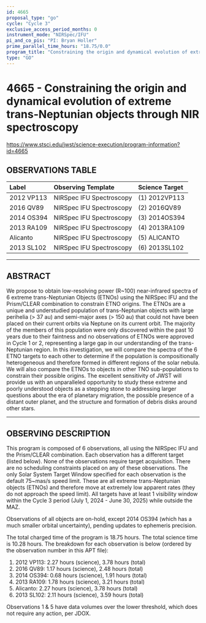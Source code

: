 ```yaml
---
id: 4665
proposal_type: "go"
cycle: "Cycle 3"
exclusive_access_period_months: 0
instrument_mode: "NIRSpec/IFU"
pi_and_co_pis: "PI: Bryan Holler"
prime_parallel_time_hours: "18.75/0.0"
program_title: "Constraining the origin and dynamical evolution of extreme trans-Neptunian objects through NIR spectroscopy"
type: "GO"
---
```

# 4665 - Constraining the origin and dynamical evolution of extreme trans-Neptunian objects through NIR spectroscopy
https://www.stsci.edu/jwst/science-execution/program-information?id=4665
## OBSERVATIONS TABLE
| Label        | Observing Template       | Science Target |
| :----------- | :----------------------- | :------------- |
| 2012 VP113   | NIRSpec IFU Spectroscopy | (1) 2012VP113  |
| 2016 QV89    | NIRSpec IFU Spectroscopy | (2) 2016QV89   |
| 2014 OS394   | NIRSpec IFU Spectroscopy | (3) 2014OS394  |
| 2013 RA109   | NIRSpec IFU Spectroscopy | (4) 2013RA109  |
| Alicanto     | NIRSpec IFU Spectroscopy | (5) ALICANTO   |
| 2013 SL102   | NIRSpec IFU Spectroscopy | (6) 2013SL102  |

---

## ABSTRACT

We propose to obtain low-resolving power (R~100) near-infrared spectra of 6 extreme trans-Neptunian Objects (ETNOs) using the NIRSpec IFU and the Prism/CLEAR combination to constrain ETNO origins. The ETNOs are a unique and understudied population of trans-Neptunian objects with large perihelia (> 37 au) and semi-major axes (> 150 au) that could not have been placed on their current orbits via Neptune on its current orbit. The majority of the members of this population were only discovered within the past 10 years due to their faintness and no observations of ETNOs were approved in Cycle 1 or 2, representing a large gap in our understanding of the trans-Neptunian region. In this investigation, we will compare the spectra of the 6 ETNO targets to each other to determine if the population is compositionally heterogeneous and therefore formed in different regions of the solar nebula. We will also compare the ETNOs to objects in other TNO sub-populations to constrain their possible origins. The excellent sensitivity of JWST will provide us with an unparalleled opportunity to study these extreme and poorly understood objects as a stepping stone to addressing larger questions about the era of planetary migration, the possible presence of a distant outer planet, and the structure and formation of debris disks around other stars.

---

## OBSERVING DESCRIPTION

This program is composed of 6 observations, all using the NIRSpec IFU and the Prism/CLEAR combination. Each observation has a different target (listed below). None of the observations require target acquisition. There are no scheduling constraints placed on any of these observations. The only Solar System Target Window specified for each observation is the default 75~mas/s speed limit. These are all extreme trans-Neptunian objects (ETNOs) and therefore move at extremely low apparent rates (they do not approach the speed limit). All targets have at least 1 visibility window within the Cycle 3 period (July 1, 2024 - June 30, 2025) while outside the MAZ.

Observations of all objects are on-hold, except 2014 OS394 (which has a much smaller orbital uncertainty), pending updates to ephemeris precision.

The total charged time of the program is 18.75 hours. The total science time is 10.28 hours. The breakdown for each observation is below (ordered by the observation number in this APT file):

1.  2012 VP113: 2.27 hours (science), 3.78 hours (total)
2.  2016 QV89: 1.17 hours (science), 2.48 hours (total)
3.  2014 OS394: 0.68 hours (science), 1.91 hours (total)
4.  2013 RA109: 1.78 hours (science), 3.21 hours (total)
5.  Alicanto: 2.27 hours (science), 3.78 hours (total)
6.  2013 SL102: 2.11 hours (science), 3.59 hours (total)

Observations 1 & 5 have data volumes over the lower threshold, which does not require any action, per JDOX.